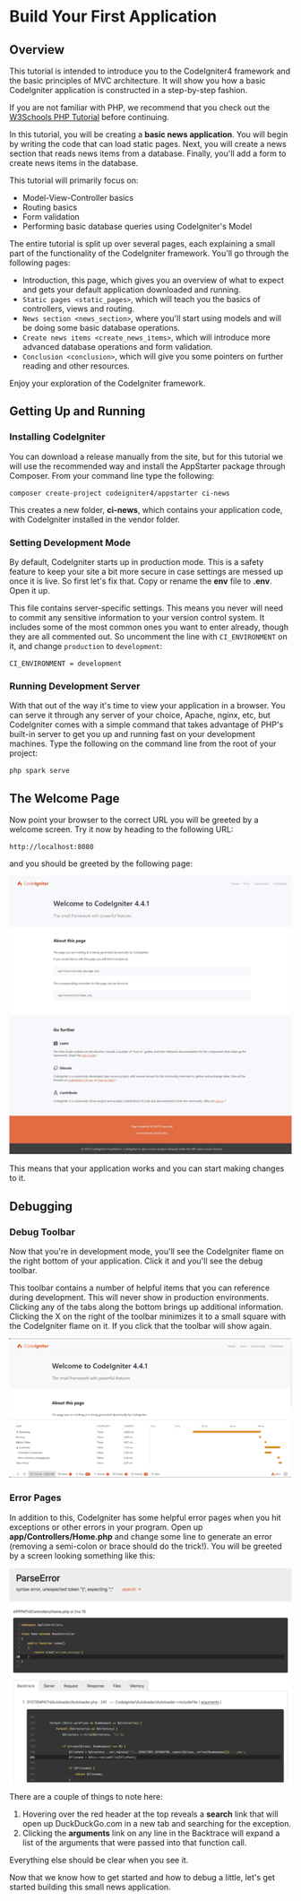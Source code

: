 # Build Your First Application

<div class="contents" local="" depth="2">

</div>

## Overview

This tutorial is intended to introduce you to the CodeIgniter4 framework
and the basic principles of MVC architecture. It will show you how a
basic CodeIgniter application is constructed in a step-by-step fashion.

If you are not familiar with PHP, we recommend that you check out the
[W3Schools PHP Tutorial](https://www.w3schools.com/php/default.asp)
before continuing.

In this tutorial, you will be creating a **basic news application**. You
will begin by writing the code that can load static pages. Next, you
will create a news section that reads news items from a database.
Finally, you'll add a form to create news items in the database.

This tutorial will primarily focus on:

- Model-View-Controller basics
- Routing basics
- Form validation
- Performing basic database queries using CodeIgniter's Model

The entire tutorial is split up over several pages, each explaining a
small part of the functionality of the CodeIgniter framework. You'll go
through the following pages:

- Introduction, this page, which gives you an overview of what to expect
  and gets your default application downloaded and running.
- `Static pages <static_pages>`, which will teach you the basics of
  controllers, views and routing.
- `News section <news_section>`, where you'll start using models and
  will be doing some basic database operations.
- `Create news items <create_news_items>`, which will introduce more
  advanced database operations and form validation.
- `Conclusion <conclusion>`, which will give you some pointers on
  further reading and other resources.

Enjoy your exploration of the CodeIgniter framework.

<div class="toctree" hidden="" titlesonly="">

static_pages news_section create_news_items conclusion

</div>

## Getting Up and Running

### Installing CodeIgniter

You can download a release manually from the site, but for this tutorial
we will use the recommended way and install the AppStarter package
through Composer. From your command line type the following:

``` console
composer create-project codeigniter4/appstarter ci-news
```

This creates a new folder, **ci-news**, which contains your application
code, with CodeIgniter installed in the vendor folder.

### Setting Development Mode

By default, CodeIgniter starts up in production mode. This is a safety
feature to keep your site a bit more secure in case settings are messed
up once it is live. So first let's fix that. Copy or rename the **env**
file to **.env**. Open it up.

This file contains server-specific settings. This means you never will
need to commit any sensitive information to your version control system.
It includes some of the most common ones you want to enter already,
though they are all commented out. So uncomment the line with
`CI_ENVIRONMENT` on it, and change `production` to `development`:

    CI_ENVIRONMENT = development

### Running Development Server

With that out of the way it's time to view your application in a
browser. You can serve it through any server of your choice, Apache,
nginx, etc, but CodeIgniter comes with a simple command that takes
advantage of PHP's built-in server to get you up and running fast on
your development machines. Type the following on the command line from
the root of your project:

``` console
php spark serve
```

## The Welcome Page

Now point your browser to the correct URL you will be greeted by a
welcome screen. Try it now by heading to the following URL:

    http://localhost:8080

and you should be greeted by the following page:

![image](../images/welcome.png)

This means that your application works and you can start making changes
to it.

## Debugging

### Debug Toolbar

Now that you're in development mode, you'll see the CodeIgniter flame on
the right bottom of your application. Click it and you'll see the debug
toolbar.

This toolbar contains a number of helpful items that you can reference
during development. This will never show in production environments.
Clicking any of the tabs along the bottom brings up additional
information. Clicking the X on the right of the toolbar minimizes it to
a small square with the CodeIgniter flame on it. If you click that the
toolbar will show again.

![image](../images/debugbar.png)

### Error Pages

In addition to this, CodeIgniter has some helpful error pages when you
hit exceptions or other errors in your program. Open up
**app/Controllers/Home.php** and change some line to generate an error
(removing a semi-colon or brace should do the trick!). You will be
greeted by a screen looking something like this:

![image](../images/error.png)

There are a couple of things to note here:

1.  Hovering over the red header at the top reveals a **search** link
    that will open up DuckDuckGo.com in a new tab and searching for the
    exception.
2.  Clicking the **arguments** link on any line in the Backtrace will
    expand a list of the arguments that were passed into that function
    call.

Everything else should be clear when you see it.

Now that we know how to get started and how to debug a little, let's get
started building this small news application.
